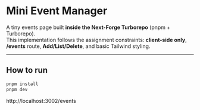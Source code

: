 # Mini Event Manager 

A tiny events page built **inside the Next-Forge Turborepo** (pnpm + Turborepo).  
This implementation follows the assignment constraints: **client-side only**, **/events** route, **Add/List/Delete**, and basic Tailwind styling.

---

## How to run
```bash
pnpm install
pnpm dev
```

http://localhost:3002/events

